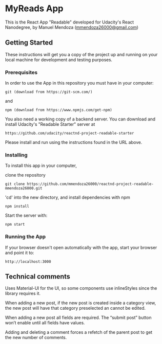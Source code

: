 # MyReads App

This is the React App "Readable" developed for Udacity's React Nanodegree, by Manuel Mendoza (mmendoza26000@gmail.com)

## Getting Started

These instructions will get you a copy of the project up and running on your local machine for development and testing purposes. 

### Prerequisites

In order to use the App in this repository you must have in your computer:

```
git (download from https://git-scm.com/)
```

and 
```
npm (download from https://www.npmjs.com/get-npm)
```

You also need a working copy of a backend server. You can download and install Udacity's "Readable Starter" server at
```
https://github.com/udacity/reactnd-project-readable-starter
```
Please install and run using the instructions found in the URL above.


### Installing

To install this app in your computer,

clone the repository

```
git clone https://github.com/mmendoza26000/reactnd-project-readable-mmendoza26000.git
```

'cd' into the new directory, and install dependencies with npm

```
npm install
```

Start the server with:
```
npm start
```

### Running the App

If your browser doesn't open automatically with the app, start your browser and point it to:
```
http://localhost:3000
```

## Technical comments
Uses Material-UI for the UI, so some components use inlineStyles since the library requires it.

When adding a new post, if the new post is created inside a category view, the new post will have that category preselected an cannot be edited.

When adding a new post all fields are required. The “submit post” button won’t enable until all fields have values.

Adding and deleting a comment forces a refetch of the parent post to get the new number of comments.


